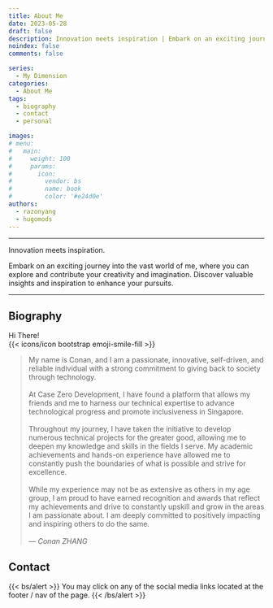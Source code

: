 ```yaml
---
title: About Me
date: 2023-05-28
draft: false
description: Innovation meets inspiration | Embark on an exciting journey into the vast world of me, where you can explore and contribute your creativity and imagination. Discover valuable insights and inspiration to enhance your pursuits.
noindex: false
comments: false

series:
  - My Dimension
categories:
  - About Me
tags:
  - biography
  - contact
  - personal

images:
# menu:
#   main:
#     weight: 100
#     params:
#       icon:
#         vendor: bs
#         name: book
#         color: '#e24d0e'
authors:
  - razonyang
  - hugomods
---
```

---

Innovation meets inspiration. 

Embark on an exciting journey into the vast world of me, where you can explore and contribute your creativity and imagination. Discover valuable insights and inspiration to enhance your pursuits.

<hr>

## Biography 

Hi There! <br> {{< icons/icon bootstrap emoji-smile-fill >}}



> My name is Conan, and I am a passionate, innovative, self-driven, and reliable individual with a strong commitment to giving back to society through technology. 
> <br> <br>
> At Case Zero Development, I have found a platform that allows my friends and me to harness our technical expertise to advance technological progress and promote inclusiveness in Singapore.
> <br> <br>
>Throughout my journey, I have taken the initiative to develop numerous technical projects for the greater good, allowing me to deepen my knowledge and skills in the fields I serve. My academic achievements and hands-on experience have allowed me to constantly push the boundaries of what is possible and strive for excellence.
> <br> <br>
> While my experience may not be as extensive as others in my age group, I am proud to have earned recognition and awards that reflect my achievements and drive to constantly upskill and grow in the areas I am passionate about. I am deeply committed to positively impacting and inspiring others to do the same.
> <br> <br>
> — <cite>Conan ZHANG</cite>


## Contact


{{< bs/alert >}}
You may click on any of the social media links located at the footer / nav of the page.
{{< /bs/alert >}}
